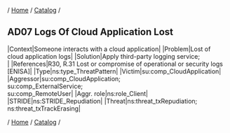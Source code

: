 / [Home](/acctp/) / [Catalog](/acctp/catalog/) /

## AD07 Logs Of Cloud Application Lost

|Context|Someone interacts with a cloud application|
|Problem|Lost of cloud application logs|
|Solution|Apply third-party logging service;<br />|
|References|R30, R.31 Lost or compromise of operational or security logs [ENISA]|
|Type|ns:type_ThreatPattern|
|Victim|su:comp_CloudApplication|
|Aggressor|su:comp_CloudApplication;<br /> su:comp_ExternalService;<br /> su:comp_RemoteUser|
|Aggr. role|ns:role_Client|
|STRIDE|ns:STRIDE_Repudiation|
|Threat|ns:threat_txRepudiation;<br /> ns:threat_txTrackErasing|

/ [Home](/acctp/) / [Catalog](/acctp/catalog/) /

